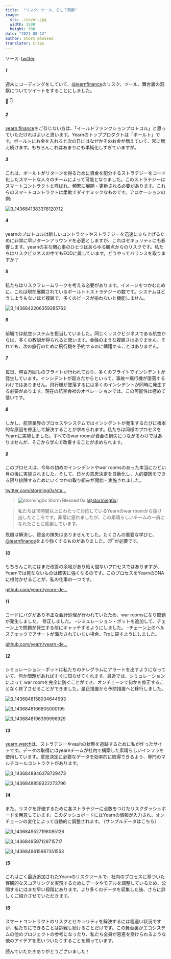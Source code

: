 ```yaml
---
title:  "リスク、ツール、そして洞察"
image:
  src: ./cover.jpg
  width: 1500
  height: 500
date: "2021-08-12"
author: Storm Blessed
translator: Cripu
---
```


ソース: [twitter](https://twitter.com/storming0x/status/1436851219864059906)

##### 1
週末にコーディングをしていて、[@iearnfinance](https://twitter.com/iearnfinance)のリスク、ツール、舞台裏の洞察についてツイートをすることにしました。

🧵 👇

##### 2
[yearn.finance](http://yearn.finance)をご存じない方は、「イールドファンクションプロトコル」と思っていただければよいと思います。Yearnのトッププロダクトは「ボールト」です。ボールトにお金を入れると次の日にはなぜかそのお金が増えていて、常に増え続けます。もちろんこれはあまりにも単純化しすぎていますが。

##### 3
これは、ボールトがリターンを得るために資金を配分するストラテジーをコード化したスマートな人々のチームによって可能となりました。このストラテジーはスマートコントラクトと呼ばれ、頻繁に展開・更新される必要があります。これらのスマートコントラクトは柔軟でダイナミックなものです。アロケーションの例:

![3_1436841383378120712](3_1436841383378120712.jpg?w=1200&h=663)

##### 4
yearnのプロトコルは新しいコントラクトやストラテジーを迅速に立ち上げるために非常に早いターンアラウンドを必要としますが、これはセキュリティにも影響します。yearnの主な関心事のひとつはあらゆる観点からのリスクです。私たちはリスクビジネスの中でもEODに属しています。どうやってバランスを取りますか？

##### 5
私たちはリスクフレームワークを考える必要があります。イメージをつかむために、これは現在展開されているボールト＋ストラテジーの数です。システムはどうしようもないほど複雑で、多くのピースが揃わないと機能しません。

![3_1436842206359285762](3_1436842206359285762.jpg?w=398&h=117)

##### 6
前職では航空システムを担当していました。同じくリスクビジネスである航空からは、多くの教訓が得られると思います。金融のような複雑さはありません。それでも、次の旅行のために飛行機を予約するのに躊躇することはありません。

##### 7
毎日、何百万回ものフライトが行われており、多くのフライトでインシデントが発生しています。インシデントが起きたからといって、事故＝飛行機が墜落するわけではありません。飛行機が墜落するには多くのインシデントが同時に発生する必要があります。現在の航空会社のオペレーションでは、この可能性は極めて低いです。

##### 8
しかし、航空業界のプロセスやシステムではインシデントが発生するたびに根本的な原因を修正して解決することが求められます。私たちは同様のプロセスをYearnに実施しました。すべてのwar roomが資金の損失につながるわけではありませんが、そこから学んで改善することが求められます。

##### 9
このプロセスは、今年の初めのインシデントやwar roomsのあった本当にひどい月の後に実施されました。そして、日々の意思決定を自動化し、人的要因をできる限り排除するためにいくつかの取り組みが開始・実施されました。

[twitter.com/storming0x/sta…](https://twitter.com/storming0x/status/1395452522840608768?s=20)

> ![storming0x](storming0x-881012267675820034.jpg?w=48&h=48)
> Storm Blessed 0x ([@storming0x](https://twitter.com/storming0x))

> 私たちは16時間以上にわたって対応しているYearnのwar roomから抜け出したところです。非常に疲れましたが、この素晴らしいチームの一員になれたことに感謝しています。

危機は解決し、資金の損失はありませんでした。たくさんの重要な学びと、[@iearnfinance](https://twitter.com/iearnfinance)をより強くするものがありました。😴が必要です。

##### 10
もちろんこれにはまだ改善の余地があり絶え間ないプロセスではありますが、Yearnでは死なないものは確実に強くなるのです。このプロセスをYearnのDNAに根付かせることが、私の仕事の一つです。

[github.com/yearn/yearn-de…](https://github.com/yearn/yearn-devdocs/blob/master/docs/developers/v2/EMERGENCY.md)

##### 11
コードにバグがあり不正な会計処理が行われていたため、war roomsになり問題が発生しました。
修正しました。
-シミュレーション・ボットを追加して、チェーン上で問題が発生する前にキャッチするようにしました。
-チェーン上のヘルスチェックでアサートが満たされていない場合、Trxに戻すようにしました。

[github.com/yearn/yearn-de…](https://github.com/yearn/yearn-devdocs/blob/master/docs/developers/v2/DEPLOYMENT.md#health-checks)

##### 12
シミュレーション・ボットは私たちのテレグラムにアラートを出すようになっていて、何か問題があればすぐに知らせてくれます。最近では、シミュレーションによって war roomを完全に防ぐことができ、オンチェーンで何かを修正することなく終了させることができました。是正措置から予防措置へと移行しました。

![3_1436848158034644993](3_1436848158034644993.jpg?w=652&h=780)

![3_1436848166805000195](3_1436848166805000195.jpg?w=984&h=748)

![3_1436848196399996929](3_1436848196399996929.jpg?w=1200&h=1000)

##### 13
[yearn.watch](http://yearn.watch)は、ストラテジーやvaultの状態を追跡するために私が作ったサイトです。データの取得にはyearnチームが社内で構築した素晴らしいインフラを使用しています。意思決定に必要なデータを効率的に取得できるよう、専門のマルチコールコントラクトがあります。

![3_1436848846378729473](3_1436848846378729473.jpg?w=1200&h=739)

![3_1436848859322273796](3_1436848859322273796.jpg?w=1200&h=767)

##### 14
また、リスクを評価するために各ストラテジーに点数をつけたリスクダッシュボードを用意しています。このダッシュボードにはYearnの情報が入力され、オンチェーンの変化によって自動的に調整されます。
(サンプルデータはこちら）

![3_1436849527198085126](3_1436849527198085126.jpg?w=1200&h=498)

![3_1436849597129715717](3_1436849597129715717.jpg?w=583&h=433)

![3_1436849615987351553](3_1436849615987351553.jpg?w=719&h=314)

##### 15
これはごく最近追加されたYearnのリスクツールで、社内のプロセスに基づいた客観的なスコアリングを実現するためにデータやモデルを調整しているため、公開するにはまだ早い段階にあります。より多くのデータを収集した後、さらに詳しくご紹介させていただきます。

##### 16
スマートコントラクトのリスクとセキュリティを解決するには程遠い状況ですが、私たちにできることは挑戦し続けることだけです。この舞台裏がエコシステムの他のプロジェクトの参考になったり、私たち全員が恩恵を受けられるような他のアイデアを思いついたりすることを願っています。

読んでいただきありがとうございました！
